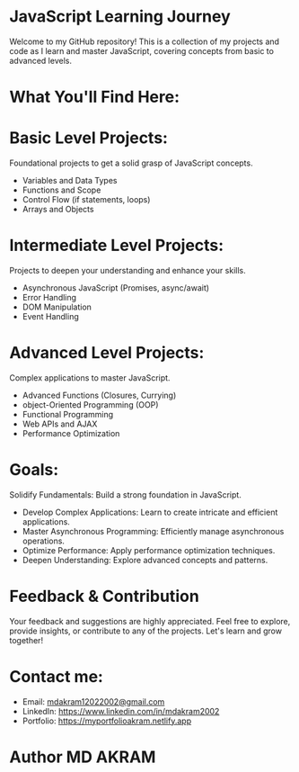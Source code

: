 # JavaScript Learning Journey
Welcome to my GitHub repository! This is a collection of my projects and code as I learn and master JavaScript, covering concepts from basic to advanced levels.

# What You'll Find Here:
# Basic Level Projects: 
Foundational projects to get a solid grasp of JavaScript concepts.
- Variables and Data Types
- Functions and Scope
- Control Flow (if statements, loops)
- Arrays and Objects

# Intermediate Level Projects: 
Projects to deepen your understanding and enhance your skills.
- Asynchronous JavaScript (Promises, async/await)
- Error Handling
- DOM Manipulation
- Event Handling

# Advanced Level Projects:
Complex applications to master JavaScript.
- Advanced Functions (Closures, Currying)
- object-Oriented Programming (OOP)
- Functional Programming
- Web APIs and AJAX
- Performance Optimization

# Goals:
Solidify Fundamentals:
Build a strong foundation in JavaScript.
- Develop Complex Applications:
  Learn to create intricate and efficient applications.
- Master Asynchronous Programming:
  Efficiently manage asynchronous operations.
- Optimize Performance:
Apply performance optimization techniques.
- Deepen Understanding:
Explore advanced concepts and patterns.

# Feedback & Contribution
Your feedback and suggestions are highly appreciated. Feel free to explore, provide insights, or contribute to any of the projects. Let's learn and grow together!

# Contact me:
- Email: mdakram12022002@gmail.com 
- LinkedIn: https://www.linkedin.com/in/mdakram2002
- Portfolio: https://myportfolioakram.netlify.app
# Author MD AKRAM
